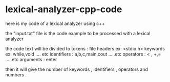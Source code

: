 # lexical-analyzer-cpp-code
here is my code of a lexical analyzer using c++

the "input.txt" file is the code example to be processed with a lexical analyzer 

the code text will be divided to tokens : 
file headers ex: <stdio.h>
keywords ex: while,void .... etc
identifiers : a,b,c,main,cout .....etc 
operators : < , +,= .....etc 
arguments : enter 

then it will give the number of keywords , identifiers , operators and numbers .
